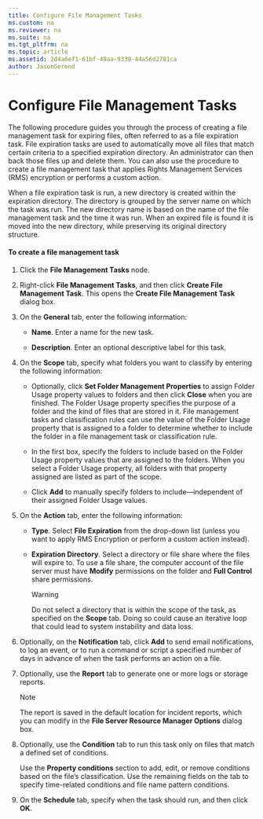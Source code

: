 ```yaml
---
title: Configure File Management Tasks
ms.custom: na
ms.reviewer: na
ms.suite: na
ms.tgt_pltfrm: na
ms.topic: article
ms.assetid: 2d4a6ef1-61bf-49aa-9339-44a56d2781ca
author: JasonGerend
---
```

# Configure File Management Tasks
The following procedure guides you through the process of creating a file management task for expiring files, often referred to as a file expiration task. File expiration tasks are used to automatically move all files that match certain criteria to a specified expiration directory. An administrator can then back those files up and delete them. You can also use the procedure to create a file management task that applies Rights Management Services \(RMS\) encryption or performs a custom action.  
  
When a file expiration task is run, a new directory is created within the expiration directory. The directory is grouped by the server name on which the task was run. The new directory name is based on the name of the file management task and the time it was run. When an expired file is found it is moved into the new directory, while preserving its original directory structure.  
  
#### To create a file management task  
  
1.  Click the **File Management Tasks** node.  
  
2.  Right\-click **File Management Tasks**, and then click **Create File Management Task**. This opens the **Create File Management Task** dialog box.  
  
3.  On the **General** tab, enter the following information:  
  
    -   **Name**. Enter a name for the new task.  
  
    -   **Description**. Enter an optional descriptive label for this task.  
  
4.  On the **Scope** tab, specify what folders you want to classify by entering the following information:  
  
    -   Optionally, click **Set Folder Management Properties** to assign Folder Usage property values to folders and then click **Close** when you are finished. The Folder Usage property specifies the purpose of a folder and the kind of files that are stored in it. File management tasks and classification rules can use the value of the Folder Usage property that is assigned to a folder to determine whether to include the folder in a file management task or classification rule.  
  
    -   In the first box, specify the folders to include based on the Folder Usage property values that are assigned to the folders. When you select a Folder Usage property, all folders with that property assigned are listed as part of the scope.  
  
    -   Click **Add** to manually specify folders to include—independent of their assigned Folder Usage values.  
  
5.  On the **Action** tab, enter the following information:  
  
    -   **Type**. Select **File Expiration** from the drop\-down list \(unless you want to apply RMS Encryption or perform a custom action instead\).  
  
    -   **Expiration Directory**. Select a directory or file share where the files will expire to. To use a file share, the computer account of the file server must have **Modify** permissions on the folder and **Full Control** share permissions.  
  
        > [!WARNING]  
        > Do not select a directory that is within the scope of the task, as specified on the **Scope** tab. Doing so could cause an iterative loop that could lead to system instability and data loss.  
  
6.  Optionally, on the **Notification** tab, click **Add** to send email notifications, to log an event, or to run a command or script a specified number of days in advance of when the task performs an action on a file.  
  
7.  Optionally, use the **Report** tab to generate one or more logs or storage reports.  
  
    > [!NOTE]  
    > The report is saved in the default location for incident reports, which you can modify in the **File Server Resource Manager Options** dialog box.  
  
8.  Optionally, use the **Condition** tab to run this task only on files that match a defined set of conditions.  
  
    Use the **Property conditions** section to add, edit, or remove conditions based on the file’s classification. Use the remaining fields on the tab to specify time\-related conditions and file name pattern conditions.  
  
9. On the **Schedule** tab, specify when the task should run, and then click **OK**.  
  
